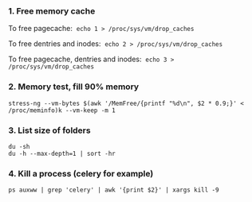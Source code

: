 ### 1. Free memory cache
To free pagecache:  ```echo 1 > /proc/sys/vm/drop_caches```

To free dentries and inodes:  ```echo 2 > /proc/sys/vm/drop_caches```

To free pagecache, dentries and inodes:  ```echo 3 > /proc/sys/vm/drop_caches```

### 2. Memory test, fill 90% memory
```stress-ng --vm-bytes $(awk '/MemFree/{printf "%d\n", $2 * 0.9;}' < /proc/meminfo)k --vm-keep -m 1```

### 3. List size of folders
```du -sh```  
```du -h --max-depth=1 | sort -hr```

### 4. Kill a process (celery for example)
```ps auxww | grep 'celery' | awk '{print $2}' | xargs kill -9```
